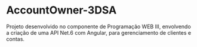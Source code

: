 # AccountOwner-3DSA
Projeto desenvolvido no componente de Programação WEB III, envolvendo a criação de uma API Net.6 com Angular, para gerenciamento de clientes e contas.
